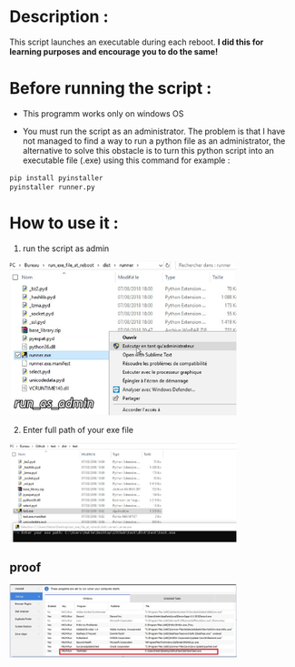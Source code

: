 # Description :
This script launches an executable during each reboot. **I did this for learning purposes and encourage you to do the same!**

# Before running the script :
- This programm works only on windows OS

- You must run the script as an administrator. The problem is that I have not managed to find a way to run a python file as an administrator, the alternative to solve this obstacle is to turn this python script into an executable file (.exe) using this command for example :

```
pip install pyinstaller
pyinstaller runner.py
```

# How to use it :

1) run the script as admin
<img src="img/run_as_admin.jpg" width=400>

2) Enter full path of your exe file
<img src="img/launch.jpg" width=400>

## proof
<img src="img/proove.jpg" width=400>

